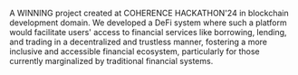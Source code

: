 A WINNING project created at COHERENCE HACKATHON'24 in blockchain development domain. We developed a DeFi system where such a platform would facilitate users' access to
financial services like borrowing, lending, and trading in a decentralized and trustless manner, fostering a more inclusive and accessible financial ecosystem,
particularly for those currently marginalized by traditional financial systems.
